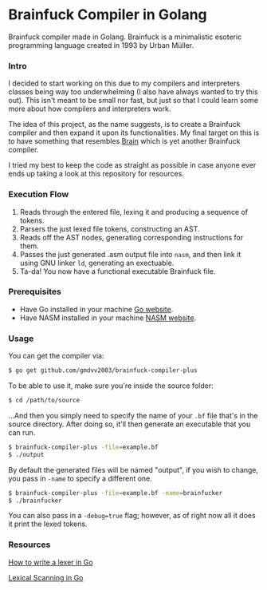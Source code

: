 # Brainfuck Compiler in Golang

Brainfuck compiler made in Golang. Brainfuck is a minimalistic esoteric programming language created in 1993 by Urban Müller.

### Intro

I decided to start working on this due to my compilers and interpreters classes being way too underwhelming (I also have always wanted to try this out). This isn't meant to be small nor fast, but just so that I could learn some more about how compilers and interpreters work.

The idea of this project, as the name suggests, is to create a Brainfuck compiler and then expand it upon its functionalities. My final target on this is to have something that resembles [Brain](https://github.com/brain-labs/brain) which is yet another Brainfuck compiler.

I tried my best to keep the code as straight as possible in case anyone ever ends up taking a look at this repository for resources.

### Execution Flow
  1. Reads through the entered file, lexing it and producing a sequence of tokens.
  2. Parsers the just lexed file tokens, constructing an AST.
  3. Reads off the AST nodes, generating corresponding instructions for them.
  4. Passes the just generated .asm output file into ``nasm``, and then link it using GNU linker ``ld``, generating an exectuable.
  5. Ta-da! You now have a functional executable Brainfuck file.

### Prerequisites
 - Have Go installed in your machine [Go website](https://go.dev/).
 - Have NASM installed in your machine [NASM website](https://www.nasm.us/).

### Usage

You can get the compiler via:
```sh
$ go get github.com/gmdvv2003/brainfuck-compiler-plus
```

To be able to use it, make sure you're inside the source folder:
```sh
$ cd /path/to/source
```

...And then you simply need to specify the name of your ``.bf`` file that's in the source directory. After doing so, it'll then generate an executable that you can run.
```sh
$ brainfuck-compiler-plus -file=example.bf
$ ./output
```

By default the generated files will be named "output", if you wish to change, you pass in ``-name`` to specify a different one.
```sh
$ brainfuck-compiler-plus -file=example.bf -name=brainfucker
$ ./brainfucker
```

You can also pass in a ``-debug=true`` flag; however, as of right now all it does it print the lexed tokens.

### Resources
[How to write a lexer in Go](https://www.aaronraff.dev/blog/how-to-write-a-lexer-in-go)

[Lexical Scanning in Go](https://www.youtube.com/watch?v=HxaD_trXwRE)
